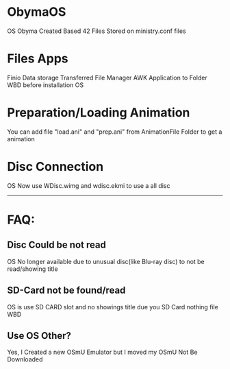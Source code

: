 # ObymaOS
OS Obyma Created Based 42 Files Stored on ministry.conf files
# Files Apps
Finio Data storage Transferred File Manager AWK Application to Folder WBD before installation OS
# Preparation/Loading Animation 
You can add file "load.ani" and "prep.ani" from AnimationFile Folder to get a animation 
# Disc Connection

OS Now use WDisc.wimg and wdisc.ekmi to use a all disc

---
# FAQ:
## Disc Could be not read
OS No longer available due to unusual disc(like Blu-ray disc) to not be read/showing title
## SD-Card not be found/read
OS is use SD CARD slot and no showings title due you SD Card nothing file WBD
## Use OS Other?
Yes, I Created a new OSmU Emulator but I moved my OSmU Not Be Downloaded 
